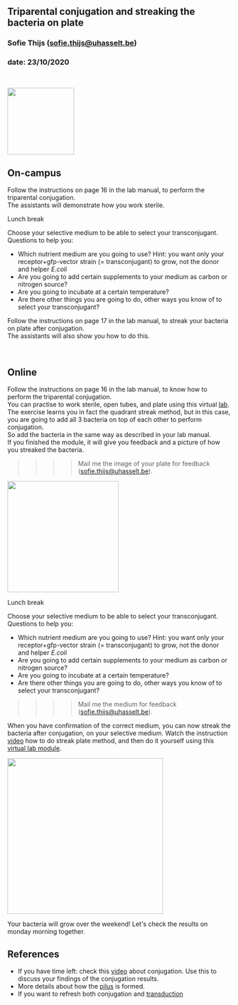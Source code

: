 ## Triparental conjugation and streaking the bacteria on plate
### Sofie Thijs (sofie.thijs@uhasselt.be)
### date: 23/10/2020


&nbsp;
&nbsp;


<img src="https://www.nature.com/news/2001/011119/images/ecoli_160.jpg" width="150px">


## On-campus

Follow the instructions on page 16 in the lab manual, to perform the triparental conjugation.  
The assistants will demonstrate how you work sterile.

Lunch break

Choose your selective medium to be able to select your transconjugant. Questions to help you:  
- Which nutrient medium are you going to use? Hint: you want only your receptor+gfp-vector strain (= transconjugant) to grow, not the donor and helper *E.coli*
- Are you going to add certain supplements to your medium as carbon or nitrogen source?
- Are you going to incubate at a certain temperature?
- Are there other things you are going to do, other ways you know of to select your transconjugant?

Follow the instructions on page 17 in the lab manual, to streak your bacteria on plate after conjugation.  
The assistants will also show you how to do this.

&nbsp;
&nbsp;

## Online

Follow the instructions on page 16 in the lab manual, to know how to perform the triparental conjugation.  
You can practise to work sterile, open tubes, and plate using this virtual [lab](https://courses.ecampus.oregonstate.edu/mb230/interactives/MB230-Lab4Streak.html).
The exercise learns you in fact the quadrant streak method, but in this case, you are going to add all 3 bacteria on top of each other to perform conjugation.  
So add the bacteria in the same way as described in your lab manual.  
If you finished the module, it will give you feedback and a picture of how you streaked the bacteria.  
>>>> Mail me the image of your plate for feedback (sofie.thijs@uhasselt.be).  

<img src="http://osu-wams-blogs-uploads.s3.amazonaws.com/blogs.dir/96/files/2014/01/mb230-lab4main.jpg" width="250px">

Lunch break

Choose your selective medium to be able to select your transconjugant. Questions to help you:  
- Which nutrient medium are you going to use? Hint: you want only your receptor+gfp-vector strain (= transconjugant) to grow, not the donor and helper *E.coli*
- Are you going to add certain supplements to your medium as carbon or nitrogen source?
- Are you going to incubate at a certain temperature?
- Are there other things you are going to do,  other ways you know of to select your transconjugant?
>>>> Mail me the medium for feedback (sofie.thijs@uhasselt.be).

When you have confirmation of the correct medium, you can now streak the bacteria after conjugation, on your selective medium.
Watch the instruction [video](https://www.youtube.com/watch?v=oYBZxRJLMnY) how to do streak plate method, and then do it yourself using this [virtual lab module](https://learn.chm.msu.edu/vibl/content/streakplate/streak_plate/streak_plate.html).

<img src="https://i.ytimg.com/vi/oYBZxRJLMnY/maxresdefault.jpg"  width="350px">

Your bacteria will grow over the weekend! Let's check the results on monday morning together.

## References
- If you have time left: check this [video](https://www.youtube.com/watch?v=ygOYZfCjK3M) about conjugation. Use this to discuss your findings of the conjugation results.  
- More details about how the [pilus](https://www.youtube.com/watch?v=ihlFqOK5cZM) is formed.  
- If you want to refresh both conjugation and [transduction](https://www.britannica.com/video/154218/DNA-another-cell-conjugation-transduction-processes)

&nbsp;
&nbsp;
